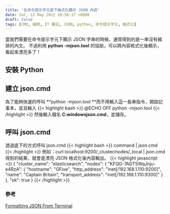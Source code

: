 ```yaml
---
title: '在命令提示字元底下格式化顯示 JSON 內容'
date: Sat, 12 May 2012 10:56:17 +0800
draft: false
tags: [CMD, 縮排, IT 筆記, JSON, python, 命令提示字元, 格式化]
---
```


當我們需要在命令提示字元下顯示 JSON 字串的時候，通常得到的是一串沒有縮排的內文。 不過利用 **python -mjson.tool** 的協助，可以將內容格式化後顯示，看起來漂亮多了！

安裝 Python
---------

建立 json.cmd
-----------

為了能夠快速的呼叫 **python -mjson.tool **而不用輸入這一長串指令，開啟記事本，並且輸入 {{< highlight bash >}} @ECHO OFF python -mjson.tool
{{< /highlight >}}
 然後輸入檔名 **C:windowsjson.cmd**，並儲存。

呼叫 json.cmd
-----------

透過底下的方式呼叫 json.cmd {{< highlight bash >}} command | json.cmd
{{< /highlight >}}
 例如：curl localhost:9200/_cluster/nodes/_local | json.cmd 得到的結果，就會是漂亮 JSON 格式化後內容輸出。 {{< highlight javascript >}} { "cluster_name": "elasticsearch", "nodes": { "KFQG-7ADT5WqJnju-e4RzA": { "hostname": "GFive", "http_address": "inet\[/192.168.1.110:9200\]", "name": "Captain Britain", "transport_address": "inet\[/192.168.1.110:9300\]" } }, "ok": true }
{{< /highlight >}}


### 參考

[Formatting JSON From Terminal](http://benscheirman.com/2011/12/formatting-json-from-terminal "Formatting JSON From Terminal")
